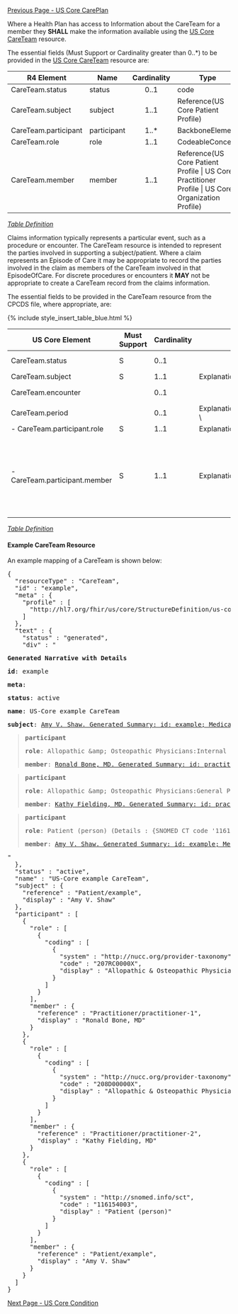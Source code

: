 [Previous Page - US Core CarePlan](USCoreCarePlan.html)

Where a Health Plan has access to Information about the CareTeam for a member they **SHALL** make the information available using the [US Core CareTeam](http://hl7.org/fhir/us/core/StructureDefinition-us-core-careteam.html) resource.

The essential fields (Must Support or Cardinality greater than 0..*) to be provided in the [US Core CareTeam](http://hl7.org/fhir/us/core/StructureDefinition-us-core-careteam.html) resource are:

| R4 Element           | Name         | Cardinality | Type                                                                                               |
|----------------------|--------------|:-----------:|----------------------------------------------------------------------------------------------------|
| CareTeam.status      |  status      |     0..1    | code                                                                                               |
| CareTeam.subject     |  subject     |     1..1    | Reference(US Core Patient Profile)                                                                 |
| CareTeam.participant |  participant |     1..*    | BackboneElement                                                                                    |
| CareTeam.role        |  role        |     1..1    | CodeableConcept                                                                                    |
| CareTeam.member      |  member      |     1..1    | Reference(US Core Patient Profile \| US Core Practitioner Profile \| US Core Organization Profile) |


<i>[Table Definition](index.html#mapping-adjudicated-claims-and-encounter-information-to-clinical-resources)</i>

Claims information typically represents a particular event, such as a procedure or encounter. The CareTeam resource is intended to represent the parties involved in supporting a subject/patient. Where a claim represents an Episode of Care it may be appropriate to record the parties involved in the claim as members of the CareTeam involved in that EpisodeOfCare. For discrete procedures or encounters it **MAY** not be appropriate to create a CareTeam record from the claims information.

The essential fields to be provided in the CareTeam resource from the CPCDS file, where appropriate, are:

{% include style_insert_table_blue.html %}

| US Core Element                   | Must Support | Cardinality | CARIN-BB Element                           | CPCDS Element Mapping or Implementer Note                                                                                                                                                                                                                                               |
|-----------------------------------|--------------|-------------|--------------------------------------------|-----------------------------------------------------------------------------------------------------------------------------------------------------------------------------------------------------------------------------------------------------------------------------------------|
| CareTeam.status                   |       S      |     0..1    |                                            | . Note: When generated from claim set to [ active]                                                                                                                                                                                                                                      |
| CareTeam.subject                  |       S      |     1..1    | ExplanationOfBenefit.patient               | [{"Ref (1)":"Member id"}]                                                                                                                                                                                                                                                                |
| CareTeam.encounter                |              |     0..1    |                                            | . Note: Reference Encounter generated from claim/EOB                                                                                                                                                                                                                                    |
| CareTeam.period                   |              |     0..1    | ExplanationOfBenefit.item.servicedPeriod \ | ExplanationOfBenefit.item.servicedDate | [{"Ref (177, 178)":"Statement from date, Statement through date<br>"}, {"Ref (90,119)":"Service From date, Service to date"}]                                                                                                                                                            |
|  - CareTeam.participant.role      |       S      |     1..1    | ExplanationOfBenefit.careTeam.role         | [{"165":"Care Team Role"}]                                                                                                                                                                                                                                                              |
|  - CareTeam.participant.member    |       S      |     1..1    | ExplanationOfBenefit.careTeam.provider     | [{"Ref (93, 96, 98, 99, 173)":"Provider attending, PCP, operating, <br/>referring and supervising NPIs"}, {"Ref (166, 169, 182, 171, 174)":"Provider <br/>attending, PCP, operating, referring and supervising names"},<br/>{"Ref (94, 167)":"Claim Billing Provider NPI, <br/>Claim Billing Provider Name"}] |





<i>[Table Definition](index.html#mapping-adjudicated-claims-and-encounter-information-to-clinical-resources)</i>

#### Example CareTeam Resource

An example mapping of a CareTeam is shown below:

<pre>
{
  "resourceType" : "CareTeam",
  "id" : "example",
  "meta" : {
    "profile" : [
      "http://hl7.org/fhir/us/core/StructureDefinition/us-core-careteam"
    ]
  },
  "text" : {
    "status" : "generated",
    "div" : "<div xmlns=\"http://www.w3.org/1999/xhtml\"><p><b>Generated Narrative with Details</b></p><p><b>id</b>: example</p><p><b>meta</b>: </p><p><b>status</b>: active</p><p><b>name</b>: US-Core example CareTeam</p><p><b>subject</b>: <a href=\"Patient-example.html\">Amy V. Shaw. Generated Summary: id: example; Medical Record Number = 1032702 (USUAL); active; Amy V. Shaw ; ph: 555-555-5555(HOME), amy.shaw@example.com; gender: female; birthDate: Feb 20, 2007</a></p><blockquote><p><b>participant</b></p><p><b>role</b>: Allopathic &amp;amp; Osteopathic Physicians:Internal Medicine:Cardiovascular Disease <span style=\"background: LightGoldenRodYellow\">(Details : {http://nucc.org/provider-taxonomy code '207RC0000X' = 'Cardiovascular Disease', given as 'Allopathic &amp;amp; Osteopathic Physicians:Internal Medicine:Cardiovascular Disease'})</span></p><p><b>member</b>: <a href=\"Practitioner-practitioner-1.html\">Ronald Bone, MD. Generated Summary: id: practitioner-1; 9941339108, 25456; Ronald Bone </a></p></blockquote><blockquote><p><b>participant</b></p><p><b>role</b>: Allopathic &amp;amp; Osteopathic Physicians:General Practice <span style=\"background: LightGoldenRodYellow\">(Details : {http://nucc.org/provider-taxonomy code '208D00000X' = 'General Practice', given as 'Allopathic &amp;amp; Osteopathic Physicians:General Practice'})</span></p><p><b>member</b>: <a href=\"Practitioner-practitioner-2.html\">Kathy Fielding, MD. Generated Summary: id: practitioner-2; 1245319599, 456789; Fielding Kathy </a></p></blockquote><blockquote><p><b>participant</b></p><p><b>role</b>: Patient (person) <span style=\"background: LightGoldenRodYellow\">(Details : {SNOMED CT code '116154003' = 'Patient', given as 'Patient (person)'})</span></p><p><b>member</b>: <a href=\"Patient-example.html\">Amy V. Shaw. Generated Summary: id: example; Medical Record Number = 1032702 (USUAL); active; Amy V. Shaw ; ph: 555-555-5555(HOME), amy.shaw@example.com; gender: female; birthDate: Feb 20, 2007</a></p></blockquote></div>"
  },
  "status" : "active",
  "name" : "US-Core example CareTeam",
  "subject" : {
    "reference" : "Patient/example",
    "display" : "Amy V. Shaw"
  },
  "participant" : [
    {
      "role" : [
        {
          "coding" : [
            {
              "system" : "http://nucc.org/provider-taxonomy",
              "code" : "207RC0000X",
              "display" : "Allopathic &amp; Osteopathic Physicians:Internal Medicine:Cardiovascular Disease"
            }
          ]
        }
      ],
      "member" : {
        "reference" : "Practitioner/practitioner-1",
        "display" : "Ronald Bone, MD"
      }
    },
    {
      "role" : [
        {
          "coding" : [
            {
              "system" : "http://nucc.org/provider-taxonomy",
              "code" : "208D00000X",
              "display" : "Allopathic &amp; Osteopathic Physicians:General Practice"
            }
          ]
        }
      ],
      "member" : {
        "reference" : "Practitioner/practitioner-2",
        "display" : "Kathy Fielding, MD"
      }
    },
    {
      "role" : [
        {
          "coding" : [
            {
              "system" : "http://snomed.info/sct",
              "code" : "116154003",
              "display" : "Patient (person)"
            }
          ]
        }
      ],
      "member" : {
        "reference" : "Patient/example",
        "display" : "Amy V. Shaw"
      }
    }
  ]
}
</pre>



[Next Page - US Core Condition](USCoreCondition.html)
